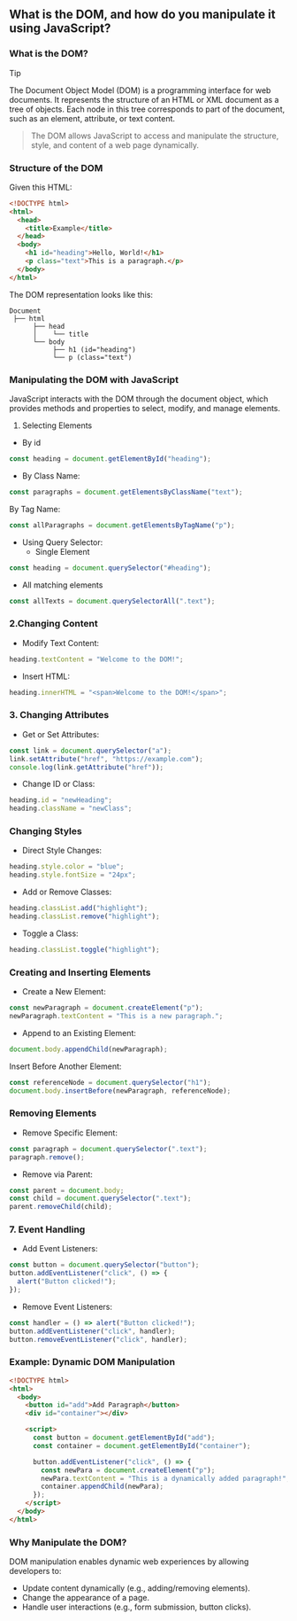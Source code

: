## What is the DOM, and how do you manipulate it using JavaScript?

### What is the DOM?
>[!TIP]
>The Document Object Model (DOM) is a programming interface for web documents. It represents the structure of an HTML or XML document as a tree of objects. Each node in this tree corresponds to part of the document, such as an element, attribute, or text content.

>The DOM allows JavaScript to access and manipulate the structure, style, and content of a web page dynamically.


### Structure of the DOM
Given this HTML:
```html
<!DOCTYPE html>
<html>
  <head>
    <title>Example</title>
  </head>
  <body>
    <h1 id="heading">Hello, World!</h1>
    <p class="text">This is a paragraph.</p>
  </body>
</html>
```
The DOM representation looks like this:
```less
Document
 ├── html
      ├── head
      │    └── title
      └── body
           ├── h1 (id="heading")
           └── p (class="text")
```

### Manipulating the DOM with JavaScript
JavaScript interacts with the DOM through the document object, which provides methods and properties to select, modify, and manage elements.

1. Selecting Elements
- By id
```javascript
const heading = document.getElementById("heading");
```
- By Class Name:
```javascript
const paragraphs = document.getElementsByClassName("text");
```
By Tag Name:
```javascript
const allParagraphs = document.getElementsByTagName("p");
```
- Using Query Selector:
  - Single Element
```javascript
const heading = document.querySelector("#heading");
```
 - All matching elements
```javascript
const allTexts = document.querySelectorAll(".text");
```
### 2.Changing Content
- Modify Text Content:
```javascript
heading.textContent = "Welcome to the DOM!";
```
- Insert HTML:
```javascript
heading.innerHTML = "<span>Welcome to the DOM!</span>";
```
### 3. Changing Attributes
- Get or Set Attributes:
```javascript
const link = document.querySelector("a");
link.setAttribute("href", "https://example.com");
console.log(link.getAttribute("href"));
```
- Change ID or Class:
```javascript
heading.id = "newHeading";
heading.className = "newClass";
```
### Changing Styles
- Direct Style Changes:
```javascript
heading.style.color = "blue";
heading.style.fontSize = "24px";
```
- Add or Remove Classes:
```javascript
heading.classList.add("highlight");
heading.classList.remove("highlight");
```
- Toggle a Class:
```javascript
heading.classList.toggle("highlight");
```
### Creating and Inserting Elements
- Create a New Element:
```javascript
const newParagraph = document.createElement("p");
newParagraph.textContent = "This is a new paragraph.";
```
- Append to an Existing Element:
```javascript
document.body.appendChild(newParagraph);
```
Insert Before Another Element:
```javascript
const referenceNode = document.querySelector("h1");
document.body.insertBefore(newParagraph, referenceNode);
```
###  Removing Elements
- Remove Specific Element:
```javascript
const paragraph = document.querySelector(".text");
paragraph.remove();
```
- Remove via Parent:
```javascript
const parent = document.body;
const child = document.querySelector(".text");
parent.removeChild(child);
```
### 7. Event Handling
- Add Event Listeners:
```javascript
const button = document.querySelector("button");
button.addEventListener("click", () => {
  alert("Button clicked!");
});
```
- Remove Event Listeners:
```javascript
const handler = () => alert("Button clicked!");
button.addEventListener("click", handler);
button.removeEventListener("click", handler);
```
### Example: Dynamic DOM Manipulation
```html
<!DOCTYPE html>
<html>
  <body>
    <button id="add">Add Paragraph</button>
    <div id="container"></div>

    <script>
      const button = document.getElementById("add");
      const container = document.getElementById("container");

      button.addEventListener("click", () => {
        const newPara = document.createElement("p");
        newPara.textContent = "This is a dynamically added paragraph!";
        container.appendChild(newPara);
      });
    </script>
  </body>
</html>
```
### Why Manipulate the DOM?
DOM manipulation enables dynamic web experiences by allowing developers to:
- Update content dynamically (e.g., adding/removing elements).
- Change the appearance of a page.
- Handle user interactions (e.g., form submission, button clicks).
